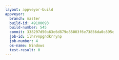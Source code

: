 ```yaml
---
layout: appveyor-build
appveyor:
  branch: master
  build-id: 49100093
  build-number: 545
  commit: 338297d50a63e6d879e85003f6e73856da0c895c
  job-id: ilhrvnpgndkrrynp
  job-number: 4
  os-name: Windows
  test-result: 0
---
```

